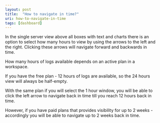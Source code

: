 ```yaml
---
layout: post
title:  "How to navigate in time?"
uri: how-to-navigate-in-time
tags: [dashboard]
---
```


In the single server view above all boxes with text and charts there is an option to select how many hours to view
by using the arrows to the left and the right. Clicking these arrows will navigate forward and backwards in time.

<!--more-->

How many hours of logs available depends on an active plan in a workspace.

If you have the free plan - 12 hours of logs are available, so the 24 hours view will always be half-empty.

With the same plan if you will select the 1 hour window, you will be able to click the left arrow to navigate back
in time till you reach 12 hours back in time.

However, if you have paid plans that provides visibility for up to 2 weeks - accordingly you will be able to
navigate up to 2 weeks back in time.
